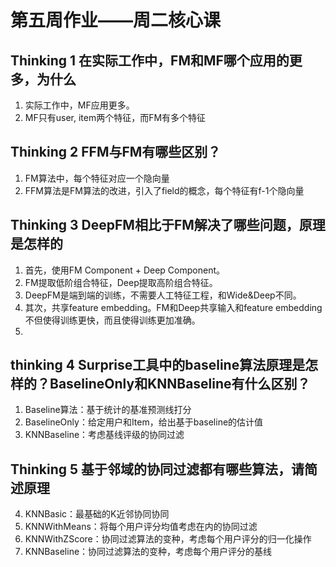 # 第五周作业——周二核心课

## Thinking 1   在实际工作中，FM和MF哪个应用的更多，为什么

1. 实际工作中，MF应用更多。
2. MF只有user, item两个特征，而FM有多个特征



## Thinking 2   FFM与FM有哪些区别？

1. FM算法中，每个特征对应一个隐向量
2. FFM算法是FM算法的改进，引入了field的概念，每个特征有f-1个隐向量



## Thinking 3   DeepFM相比于FM解决了哪些问题，原理是怎样的

1. 首先，使用FM Component + Deep Component。
2. FM提取低阶组合特征，Deep提取高阶组合特征。
3. DeepFM是端到端的训练，不需要人工特征工程，和Wide&Deep不同。
4. 其次，共享feature embedding。FM和Deep共享输入和feature embedding不但使得训练更快，而且使得训练更加准确。
5. 



## thinking 4   Surprise工具中的baseline算法原理是怎样的？BaselineOnly和KNNBaseline有什么区别？

1. Baseline算法：基于统计的基准预测线打分
2. BaselineOnly：给定用户和Item，给出基于baseline的估计值
3. KNNBaseline：考虑基线评级的协同过滤



## Thinking 5   基于邻域的协同过滤都有哪些算法，请简述原理

4. KNNBasic：最基础的K近邻协同协同
2. KNNWithMeans：将每个用户评分均值考虑在内的协同过滤
3. KNNWithZScore：协同过滤算法的变种，考虑每个用户评分的归一化操作
4. KNNBaseline：协同过滤算法的变种，考虑每个用户评分的基线